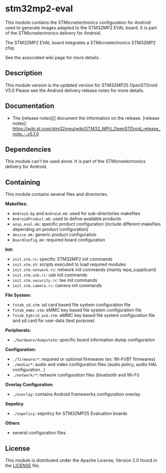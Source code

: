 # stm32mp2-eval #

This module contains the STMicroelectronics configuration for Android used to generate images adapted to the STM32MP2 EVAL board.
It is part of the STMicroelectronics delivery for Android.

The STM32MP2 EVAL board integrates a STMicroelectronics STM32MP2 chip.

See the associated wiki page for more details.

## Description ##

This module version is the updated version for STM32MP25 OpenSTDroid V5.0
Please see the Android delivery release notes for more details.

## Documentation ##

* The [release notes][] document the information on the release.
[release notes]: https://wiki.st.com/stm32mpu/wiki/STM32_MPU_OpenSTDroid_release_note_-_v5.1.0

## Dependencies ##

This module can't be used alone. It is part of the STMicroelectronics delivery for Android.

## Containing ##

This module contains several files and directories.

**Makefiles:**
* `Android.bp` and `Android.mk`: used for sub-directories makefiles
* `AndroidProduct.mk`: used to define available products
* `aosp_eval.mk`: specific product configuration (include different makefiles depending on product configuration)
* `device.mk`: generic product configuration
* `BoardConfig.mk`: required board configuration

**Init:**
* `init.stm.rc`: specific STM32MP2 init commands
* `init.stm.sh`: scripts executed to load required modules
* `init.stm.network.rc`: network init commands (mainly wpa_supplicant)
* `init.stm.usb.rc`: usb init commands
* `init.stm.security.rc`: tee init commands
* `init.stm.camera.rc`: camera init commands

**File System:**
* `fstab_sd.stm`: sd card based file system configuration file
* `fstab_emmc.stm`: eMMC key based file system configuration file
* `fstab_hybrid_avb.stm`: eMMC key based file system configuration file and sd card for user data (test purpose)

**Peripherals:**
* `./hardware/dumpstate`: specific board information dump configuration

**Configuration:**
* `./firmware/*`: required or optional firmwares (ex: Wi-Fi/BT firmwares)
* `./media/*`: audio and video configuration files (audio policy, audio HAL configuration...)
* `./network/*`: network configuration files (bluetooth and Wi-Fi)

**Overlay Configuration:**
* `./overlay`: contains Android frameworks configuration overlay

**Sepolicy**
* `./sepolicy`: sepolicy for STM32MP25 Evaluation boards

**Others**
* several configuration files

## License ##

This module is distributed under the Apache License, Version 2.0 found in the [LICENSE](./LICENSE) file.
